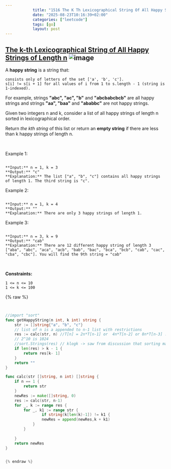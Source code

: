 ```yaml
---
            title: "1516 The K Th Lexicographical String Of All Happy Strings Of Length N"
            date: "2025-08-23T10:16:39+02:00"
            categories: ["leetcode"]
            tags: [go]
            layout: post
---
```

            
## [The k-th Lexicographical String of All Happy Strings of Length n](https://leetcode.com/problems/the-k-th-lexicographical-string-of-all-happy-strings-of-length-n) ![image](https://img.shields.io/badge/Difficulty-Medium-orange)

A **happy string** is a string that:

	consists only of letters of the set ['a', 'b', 'c'].
	s[i] != s[i + 1] for all values of i from 1 to s.length - 1 (string is 1-indexed).

For example, strings **"abc", "ac", "b"** and **"abcbabcbcb"** are all happy strings and strings **"aa", "baa"** and **"ababbc"** are not happy strings.

Given two integers n and k, consider a list of all happy strings of length n sorted in lexicographical order.

Return *the kth string* of this list or return an **empty string** if there are less than k happy strings of length n.

 

Example 1:

```

**Input:** n = 1, k = 3
**Output:** "c"
**Explanation:** The list ["a", "b", "c"] contains all happy strings of length 1. The third string is "c".

```

Example 2:

```

**Input:** n = 1, k = 4
**Output:** ""
**Explanation:** There are only 3 happy strings of length 1.

```

Example 3:

```

**Input:** n = 3, k = 9
**Output:** "cab"
**Explanation:** There are 12 different happy string of length 3 ["aba", "abc", "aca", "acb", "bab", "bac", "bca", "bcb", "cab", "cac", "cba", "cbc"]. You will find the 9th string = "cab"

```

 

**Constraints:**

	1 <= n <= 10
	1 <= k <= 100

{% raw %}


```go


//import "sort"
func getHappyString(n int, k int) string {
    str := []string{"a", "b", "c"}
    // list of n is a appended to n-1 list with restrictions
    res := calc(str, n) //T[n] = 2n*T[n-1] or  4n*T[n-2] or 8n*T[n-3] ..., T[n-1] = 2*T[n-2] -> n2^n
    // 2^10 is 1024
    //sort.Strings(res) // klogk -> saw from discussion that sorting maybe skipped as well as backtracking builds strings in correct order
    if len(res) > k - 1 {
        return res[k- 1]
    }
    return ""
}

func calc(str []string, n int) []string {
    if n == 1 {
        return str
    }
    newRes := make([]string, 0)
    res := calc(str, n-1)
    for _, k := range res {
        for _, k1 := range str {
                if string(k[len(k)-1]) != k1 {
                newRes = append(newRes,k + k1)
            }
        }
        
    }
    return newRes
}


{% endraw %}
```
